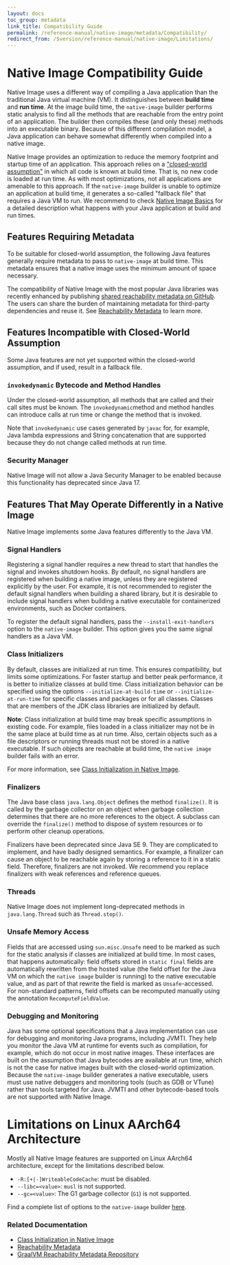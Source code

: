 ```yaml
---
layout: docs
toc_group: metadata
link_title: Compatibility Guide
permalink: /reference-manual/native-image/metadata/Compatibility/
redirect_from: /$version/reference-manual/native-image/Limitations/
---
```


# Native Image Compatibility Guide

Native Image uses a different way of compiling a Java application than the traditional Java virtual machine (VM).
It distinguishes between **build time** and **run time**.
At the image build time, the `native-image` builder performs static analysis to find all the methods that are reachable from the entry point of an application.
The builder then compiles these (and only these) methods into an executable binary.
Because of this different compilation model, a Java application can behave somewhat differently when compiled into a native image.

Native Image provides an optimization to reduce the memory footprint and startup time of an application.
This approach relies on a ["closed-world assumption"](NativeImageBasics.md#static-analysis) in which all code is known at build time. That is, no new code is loaded at run time.
As with most optimizations, not all applications are amenable to this approach.
If the `native-image` builder is unable to optimize an application at build time, it generates a so-called "fallback file" that requires a Java VM to run.
We recommend to check [Native Image Basics](NativeImageBasics.md) for a detailed description what happens with your Java application at build and run times.

## Features Requiring Metadata

To be suitable for closed-world assumption, the following Java features generally require metadata to pass to `native-image` at build time. 
This metadata ensures that a native image uses the minimum amount of space necessary.

The compatibility of Native Image with the most popular Java libraries was recently enhanced by publishing [shared reachability metadata on GitHub](https://github.com/oracle/graalvm-reachability). The users can share the burden of maintaining metadata for third-party dependencies and reuse it.
See [Reachability Metadata](ReachabilityMetadata.md) to learn more.

## Features Incompatible with Closed-World Assumption

Some Java features are not yet supported within the closed-world assumption, and if used, result in a fallback file.

### `invokedynamic` Bytecode and Method Handles

Under the closed-world assumption, all methods that are called and their call sites must be known.
The `invokedynamic`method and method handles can introduce calls at run time or change the method that is invoked.

Note that `invokedynamic` use cases generated by `javac` for, for example, Java lambda expressions and String concatenation that are supported because they do not change called methods at run time.

### Security Manager

Native Image will not allow a Java Security Manager to be enabled because this functionality has deprecated since Java 17.

## Features That May Operate Differently in a Native Image

Native Image implements some Java features differently to the Java VM.

### Signal Handlers

Registering a signal handler requires a new thread to start that handles the signal and invokes shutdown hooks.
By default, no signal handlers are registered when building a native image, unless they are registered explicitly by the user.
For example, it is not recommended to register the default signal handlers when building a shared library, but it is desirable to include signal handlers when building a native executable for containerized environments, such as Docker containers.

To register the default signal handlers, pass the `--install-exit-handlers` option to the `native-image` builder.
This option gives you the same signal handlers as a Java VM.

### Class Initializers

By default, classes are initialized at run time.
This ensures compatibility, but limits some optimizations.
For faster startup and better peak performance, it is better to initialize classes at build time.
Class initialization behavior can be specified using the options `--initialize-at-build-time` or `--initialize-at-run-time` for specific classes and packages or for all classes.
Classes that are members of the JDK class libraries are initialized by default.

**Note**: Class initialization at build time may break specific assumptions in existing code.
For example, files loaded in a class initializer may not be in the same place at build time as at run time.
Also, certain objects such as a file descriptors or running threads must not be stored in a native executable.
If such objects are reachable at build time, the `native image` builder fails with an error.

For more information, see [Class Initialization in Native Image](ClassInitialization.md).

### Finalizers

The Java base class `java.lang.Object` defines the method `finalize()`.
It is called by the garbage collector on an object when garbage collection determines that there are no more references to the object.
A subclass can override the `finalize()` method to dispose of system resources or to perform other cleanup operations.

Finalizers have been deprecated since Java SE 9.
They are complicated to implement, and have badly designed semantics.
For example, a finalizer can cause an object to be reachable again by storing a reference to it in a static field.
Therefore, finalizers are not invoked.
We recommend you replace finalizers with weak references and reference queues.

### Threads

Native Image does not implement long-deprecated methods in `java.lang.Thread` such as `Thread.stop()`.

### Unsafe Memory Access

Fields that are accessed using `sun.misc.Unsafe` need to be marked as such for the static analysis if classes are initialized at build time.
In most cases, that happens automatically: field offsets stored in `static final` fields are automatically rewritten from the hosted value (the field offset for the Java VM on which the `native image` builder is running) to the native executable value, and as part of that rewrite the field is marked as `Unsafe`-accessed.
For non-standard patterns, field offsets can be recomputed manually using the annotation `RecomputeFieldValue`.

### Debugging and Monitoring

Java has some optional specifications that a Java implementation can use for debugging and monitoring Java programs, including JVMTI.
They help you monitor the Java VM at runtime for events such as compilation, for example, which do not occur in most native images.
These interfaces are built on the assumption that Java bytecodes are available at run time, which is not the case for native images built with the closed-world optimization.
Because the `native-image` builder generates a native executable, users must use native debuggers and monitoring tools (such as GDB or VTune) rather than tools targeted for Java.
JVMTI and other bytecode-based tools are not supported with Native Image.

# Limitations on Linux AArch64 Architecture

Mostly all Native Image features are supported on Linux AArch64 architecture, except for the limitations described below.

* `-R:[+|-]WriteableCodeCache`: must be disabled.
* `--libc=<value>`: `musl` is not supported.
* `--gc=<value>`: The G1 garbage collector (`G1`) is not supported.

Find a complete list of options to the `native-image` builder [here](BuildOptions.md).

### Related Documentation

* [Class Initialization in Native Image](ClassInitialization.md)
* [Reachability Metadata](ReachabilityMetadata.md)
* [GraalVM Reachability Metadata Repository](https://github.com/oracle/graalvm-reachability)